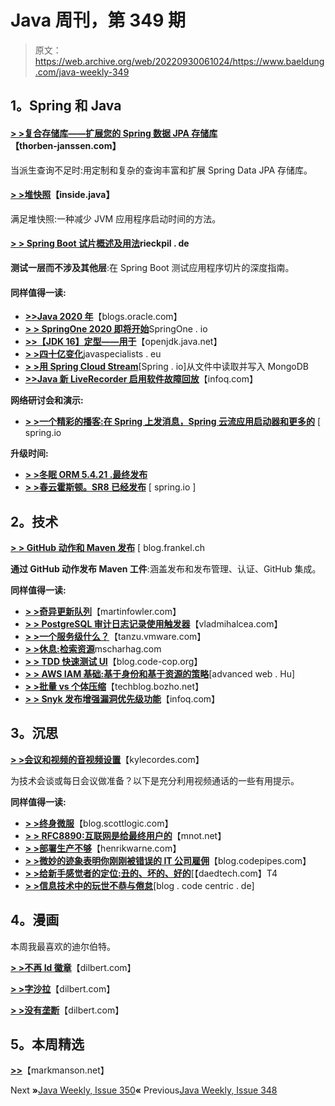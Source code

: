 # Java 周刊，第 349 期

> 原文：<https://web.archive.org/web/20220930061024/https://www.baeldung.com/java-weekly-349>

## **1。Spring 和 Java**

#### [**> >复合存储库——扩展您的 Spring 数据 JPA 存储库**](https://web.archive.org/web/20221208143844/https://thorben-janssen.com/composite-repositories-spring-data-jpa/)【thorben-janssen.com】

当派生查询不足时:用定制和复杂的查询丰富和扩展 Spring Data JPA 存储库。

#### [**> >堆快照**](https://web.archive.org/web/20221208143844/https://inside.java/2020/08/26/heap-snapshotting/)【inside.java】

满足堆快照:一种减少 JVM 应用程序启动时间的方法。

#### [**> > Spring Boot 试片概述及用法**](https://web.archive.org/web/20221208143844/https://rieckpil.de/spring-boot-test-slices-overview-and-usage/)rieckpil . de

**测试一层而不涉及其他层**:在 Spring Boot 测试应用程序切片的深度指南。

#### **同样值得一读:**

*   [**>>Java 2020 年**](https://web.archive.org/web/20221208143844/https://blogs.oracle.com/java/java-in-2020)【blogs.oracle.com】
*   [**> > SpringOne 2020 即将开始**](https://web.archive.org/web/20221208143844/https://springone.io/)SpringOne . io
*   [**>>【JDK 16】定型——用于**](https://web.archive.org/web/20221208143844/https://mail.openjdk.java.net/pipermail/amber-spec-experts/2020-August/002433.html)【openjdk.java.net】
*   [**> >四十亿变化**](https://web.archive.org/web/20221208143844/https://www.javaspecialists.eu/archive/Issue283.html)javaspecialists . eu
*   [**> >用 Spring Cloud Stream**](https://web.archive.org/web/20221208143844/https://spring.io/blog/2020/08/25/case-study-reading-from-a-file-and-writing-to-mongodb)[Spring . io]从文件中读取并写入 MongoDB
*   [**>>Java 新 LiveRecorder 启用软件故障回放**](https://web.archive.org/web/20221208143844/https://www.infoq.com/news/2020/08/liverecorder-java/)【infoq.com】

**网络研讨会和演示:**

*   [**> >一个精彩的播客:在 Spring 上发消息，Spring 云流应用启动器和更多的**](https://web.archive.org/web/20221208143844/https://spring.io/blog/2020/08/27/a-bootiful-podcast-soby-chacko-and-dave-turanski-on-messaging-in-spring-spring-cloud-stream-app-starters-and-more) [ spring.io

**升级时间:**

*   [**> >冬眠 ORM 5.4.21 .最终发布**](https://web.archive.org/web/20221208143844/https://in.relation.to/2020/08/27/hibernate-orm-5421-final-release/)
*   [**> >春云霍斯顿。SR8 已经发布**](https://web.archive.org/web/20221208143844/https://spring.io/blog/2020/08/28/spring-cloud-hoxton-sr8-has-been-released) [ spring.io ]

## **2。技术**

[**> > GitHub 动作和 Maven 发布**](https://web.archive.org/web/20221208143844/https://blog.frankel.ch/github-actions-maven-releases/) [ blog.frankel.ch

**通过 GitHub 动作发布 Maven 工件**:涵盖发布和发布管理、认证、GitHub 集成。

**同样值得一读:**

*   [**> >奇异更新队列**](https://web.archive.org/web/20221208143844/https://martinfowler.com/articles/patterns-of-distributed-systems/singular-update-queue.html)【martinfowler.com】
*   [**> > PostgreSQL 审计日志记录使用触发器**](https://web.archive.org/web/20221208143844/https://vladmihalcea.com/postgresql-audit-logging-triggers/)【vladmihalcea.com】
*   [**> >一个服务级什么？**](https://web.archive.org/web/20221208143844/https://tanzu.vmware.com/content/blog/a-service-level-what)【tanzu.vmware.com】
*   [**> >休息:检索资源**](https://web.archive.org/web/20221208143844/https://www.mscharhag.com/api-design/rest-retrieving-resources)mscharhag.com
*   [**> > TDD 快速测试 UI**](https://web.archive.org/web/20221208143844/http://blog.code-cop.org/2020/07/tdd-ui-with-fast-ui-tests.html)【blog.code-cop.org】
*   [**> > AWS IAM 基础:基于身份和基于资源的策略**](https://web.archive.org/web/20221208143844/https://advancedweb.hu/aws-iam-basics-identity-based-and-resource-based-policies/)[advanced web . Hu]
*   [**> >批量 vs 个体压缩**](https://web.archive.org/web/20221208143844/https://techblog.bozho.net/bulk-vs-individual-compression/)【techblog.bozho.net】
*   [**> > Snyk 发布增强漏洞优先级功能**](https://web.archive.org/web/20221208143844/https://www.infoq.com/news/2020/08/snyk-vulnerability/)【infoq.com】

## **3。沉思**

[**> >会议和视频的音视频设置**](https://web.archive.org/web/20221208143844/https://kylecordes.com/2020/tech-for-meetings-and-video)【kylecordes.com】

为技术会谈或每日会议做准备？以下是充分利用视频通话的一些有用提示。

**同样值得一读:**

*   [**> >终身微服**](https://web.archive.org/web/20221208143844/https://blog.scottlogic.com/2020/08/24/microservices-for-life.html)【blog.scottlogic.com】
*   [**> > RFC8890:互联网是给最终用户的**](https://web.archive.org/web/20221208143844/https://www.mnot.net/blog/2020/08/28/for_the_users)【mnot.net】
*   [**> >部署生产不够**](https://web.archive.org/web/20221208143844/https://henrikwarne.com/2020/08/30/deployed-to-production-is-not-enough/)【henrikwarne.com】
*   [**> >微妙的迹象表明你刚刚被错误的 IT 公司雇佣**](https://web.archive.org/web/20221208143844/http://blog.codepipes.com/people/wrong-company.html)【blog.codepipes.com】
*   [**> >给新手感觉者的定位:丑的、坏的、好的**](https://web.archive.org/web/20221208143844/https://daedtech.com/positioning-for-newbie-feelancers-the-ugly-the-bad-and-the-good/)[【daedtech.com】T4
*   [**> >信息技术中的玩世不恭与倦怠**](https://web.archive.org/web/20221208143844/https://blog.codecentric.de/en/2020/08/cynicism-burnout-information-technology/)[blog . code centric . de]

## **4。漫画**

本周我最喜欢的迪尔伯特。

[**> >不再 Id 徽章**](https://web.archive.org/web/20221208143844/https://dilbert.com/strip/2020-08-31)【dilbert.com】

[**> >字沙拉**](https://web.archive.org/web/20221208143844/https://dilbert.com/strip/2020-08-27)【dilbert.com】

[**> >没有垄断**](https://web.archive.org/web/20221208143844/https://dilbert.com/strip/2020-08-30)【dilbert.com】

## **5。本周精选**

**[>>](https://web.archive.org/web/20221208143844/https://markmanson.net/the-levels-of-eye-contact)**【markmanson.net】

Next **»**[Java Weekly, Issue 350](/web/20221208143844/https://www.baeldung.com/java-weekly-350)**«** Previous[Java Weekly, Issue 348](/web/20221208143844/https://www.baeldung.com/java-weekly-348)